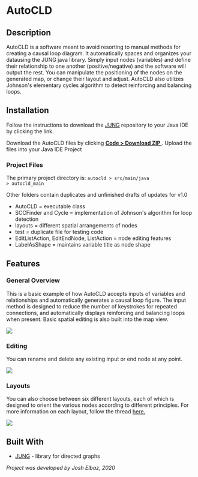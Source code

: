 <html>

<head>
  <meta charset="utf-8">
  <meta http-equiv="X-UA-Compatible" content="IE=edge">
  <meta name="viewport" content="width=device-width, initial-scale=1">
      <meta name="google-site-verification" content="3-lBLAUi01nCh2234bhGABB3uK4-lZeVGHTTxZfSlYE" />
</head>
</html>

# AutoCLD

## Description

AutoCLD is a software meant to avoid resorting to manual methods for creating a causal loop diagram. It automatically spaces and organizes your datausing the JUNG java library. Simply input nodes (variables) and define their relationship to one another (positive/negative) and the software will output the rest. You can manipulate the positioning of the nodes on the generated map, or change their layout and adjust. AutoCLD also utilizes Johnson's elementary cycles algorithm to detect reinforcing and balancing loops. 

## Installation 

Follow the instructions to download the <a href="https://github.com/jrtom/jung">JUNG</a> repository to your Java IDE by clicking the link. 

Download the AutoCLD files by clicking <b><u> Code > Download ZIP </u></b>. Upload the files into your Java IDE Project

### Project Files

The primary project directory is: <code>autocld > src/main/java > autocld_main </code>

Other folders contain duplicates and unfinished drafts of updates for v1.0
<ul>
<li>AutoCLD = executable class </li>
<li>SCCFinder and Cycle = implementation of Johnson's algorithm for loop detection </li>
<li>layouts = different spatial arrangements of nodes </li>
<li>test = duplicate file for testing code </li>
<li>EditListAction, EditEndNode, ListAction = node editing features </li>
<li>LabelAsShape = maintains variable title as node shape </li>
</ul>



## Features

### General Overview

This is a basic example of how AutoCLD accepts inputs of variables and relationships and automatically generates a causal loop figure. The input method is designed to reduce the number of keystrokes for repeated connections, and automatically displays reinforcing and balancing loops when present. Basic spatial editing is also built into the map view.

![](General_overview.gif)

### Editing

You can rename and delete any existing input or end node at any point.

![](Editing.gif)

### Layouts

You can also choose between six different layouts, each of which is designed to orient the various nodes according to different principles. For more information on each layout, follow the thread <a href="http://jung.sourceforge.net/doc/api/edu/uci/ics/jung/algorithms/layout/AbstractLayout.html">here.</a>

![](Layouts.gif)


## Built With

<ul><li><a href="http://jung.sourceforge.net">JUNG</a> - library for directed graphs </li></ul>

<i>Project was developed by Josh Elbaz, 2020</i>

